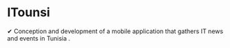 # ITounsi
✔ Conception and development of a mobile application that gathers IT news and events in Tunisia .
